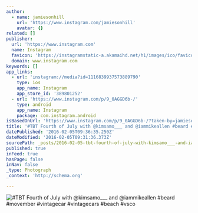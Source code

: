 ```yaml
---
author:
  - name: jamiesonhill
    url: 'https://www.instagram.com/jamiesonhill'
    avatar: {}
related: []
publisher:
  url: 'https://www.instagram.com'
  name: Instagram
  favicon: 'https://instagramstatic-a.akamaihd.net/h1/images/ico/favicon.ico/7cdab0872b15.ico'
  domain: www.instagram.com
keywords: []
app_links:
  - url: 'instagram://media?id=1116839937573889790'
    type: ios
    app_name: Instagram
    app_store_id: '389801252'
  - url: 'https://www.instagram.com/p/9_0AGGD6b-/'
    type: android
    app_name: Instagram
    package: com.instagram.android
isBasedOnUrl: 'https://www.instagram.com/p/9_0AGGD6b-/?taken-by=jamiesonhill'
title: '#TBT Fourth of July with @kimsamo___ and @iammikeallen #beard #movember #vintagecar #vintagecars #beach #vsco'
datePublished: '2016-02-05T09:36:35.250Z'
dateModified: '2016-02-05T09:31:36.373Z'
sourcePath: _posts/2016-02-05-tbt-fourth-of-july-with-kimsamo___-and-iammikeallen-bear.md
published: true
inFeed: true
hasPage: false
inNav: false
_type: Photograph
_context: 'http://schema.org'

---
```

![&num;TBT Fourth of July with &commat;kimsamo&lowbar;&lowbar;&lowbar; and &commat;iammikeallen &num;beard &num;movember &num;vintagecar &num;vintagecars &num;beach &num;vsco](https://scontent.cdninstagram.com/t51.2885-15/s640x640/sh0.08/e35/12224658_1653342518288235_1304749246_n.jpg)